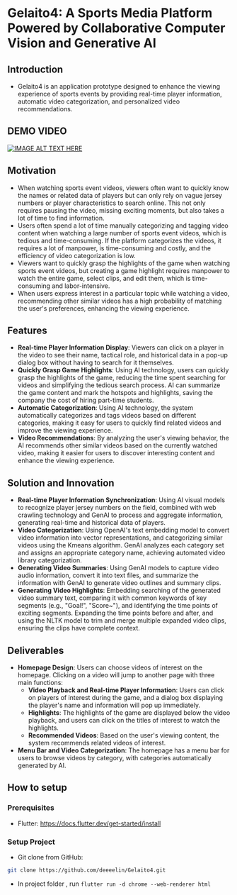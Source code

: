 # Gelaito4: A Sports Media Platform Powered by Collaborative Computer Vision and Generative AI

## Introduction
* Gelaito4 is an application prototype designed to enhance the viewing experience of sports events by providing real-time player information, automatic video categorization, and personalized video recommendations.
  
## DEMO VIDEO
[![IMAGE ALT TEXT HERE](https://img.youtube.com/vi/EiodaJCLovs/0.jpg)](https://www.youtube.com/watch?v=EiodaJCLovs)

## Motivation
* When watching sports event videos, viewers often want to quickly know the names or related data of players but can only rely on vague jersey numbers or player characteristics to search online. This not only requires pausing the video, missing exciting moments, but also takes a lot of time to find information.
* Users often spend a lot of time manually categorizing and tagging video content when watching a large number of sports event videos, which is tedious and time-consuming. If the platform categorizes the videos, it requires a lot of manpower, is time-consuming and costly, and the efficiency of video categorization is low.
* Viewers want to quickly grasp the highlights of the game when watching sports event videos, but creating a game highlight requires manpower to watch the entire game, select clips, and edit them, which is time-consuming and labor-intensive.
* When users express interest in a particular topic while watching a video, recommending other similar videos has a high probability of matching the user's preferences, enhancing the viewing experience.

## Features
- **Real-time Player Information Display**: Viewers can click on a player in the video to see their name, tactical role, and historical data in a pop-up dialog box without having to search for it themselves.
- **Quickly Grasp Game Highlights**: Using AI technology, users can quickly grasp the highlights of the game, reducing the time spent searching for videos and simplifying the tedious search process. AI can summarize the game content and mark the hotspots and highlights, saving the company the cost of hiring part-time students.
- **Automatic Categorization**: Using AI technology, the system automatically categorizes and tags videos based on different categories, making it easy for users to quickly find related videos and improve the viewing experience.
- **Video Recommendations**: By analyzing the user's viewing behavior, the AI recommends other similar videos based on the currently watched video, making it easier for users to discover interesting content and enhance the viewing experience.

## Solution and Innovation
- **Real-time Player Information Synchronization**: Using AI visual models to recognize player jersey numbers on the field, combined with web crawling technology and GenAI to process and aggregate information, generating real-time and historical data of players.
- **Video Categorization**: Using OpenAI's text embedding model to convert video information into vector representations, and categorizing similar videos using the Kmeans algorithm. GenAI analyzes each category set and assigns an appropriate category name, achieving automated video library categorization.
- **Generating Video Summaries**: Using GenAI models to capture video audio information, convert it into text files, and summarize the information with GenAI to generate video outlines and summary clips.
- **Generating Video Highlights**: Embedding searching of the generated video summary text, comparing it with common keywords of key segments (e.g., "Goal!", "Score~"), and identifying the time points of exciting segments. Expanding the time points before and after, and using the NLTK model to trim and merge multiple expanded video clips, ensuring the clips have complete context.

## Deliverables
- **Homepage Design**: Users can choose videos of interest on the homepage. Clicking on a video will jump to another page with three main functions:
  - **Video Playback and Real-time Player Information**: Users can click on players of interest during the game, and a dialog box displaying the player's name and information will pop up immediately.
  - **Highlights**: The highlights of the game are displayed below the video playback, and users can click on the titles of interest to watch the highlights.
  - **Recommended Videos**: Based on the user's viewing content, the system recommends related videos of interest.
- **Menu Bar and Video Categorization**: The homepage has a menu bar for users to browse videos by category, with categories automatically generated by AI.
## How to setup
### Prerequisites
* Flutter: https://docs.flutter.dev/get-started/install

### Setup Project
* Git clone from GitHub: 
```bash 
git clone https://github.com/deeeelin/Gelaito4.git
```
* In project folder , run `flutter run -d chrome --web-renderer html`
